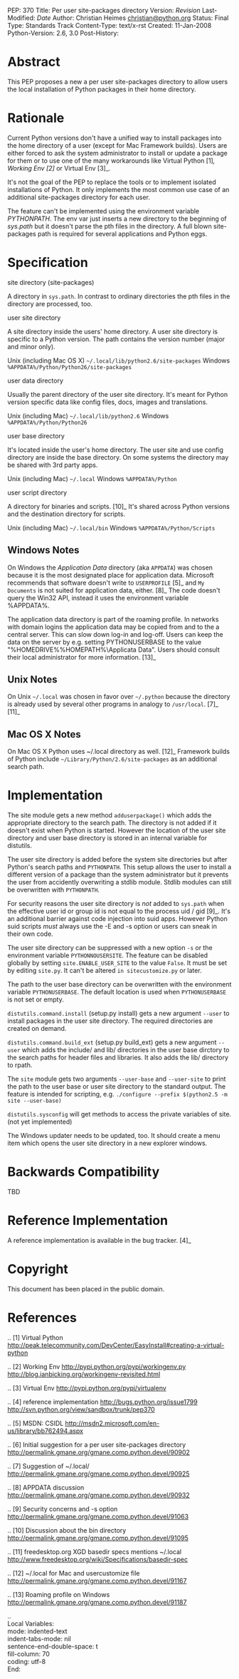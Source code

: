PEP: 370
Title: Per user site-packages directory
Version: $Revision$
Last-Modified: $Date$
Author: Christian Heimes <christian@python.org>
Status: Final
Type: Standards Track
Content-Type: text/x-rst
Created: 11-Jan-2008
Python-Version: 2.6, 3.0
Post-History:


Abstract
========

This PEP proposes a new a per user site-packages directory to allow
users the local installation of Python packages in their home directory.


Rationale
=========

Current Python versions don't have a unified way to install packages
into the home directory of a user (except for Mac Framework
builds). Users are either forced to ask the system administrator to
install or update a package for them or to use one of the many
workarounds like Virtual Python [1]_, Working Env [2]_ or
Virtual Env [3]_.

It's not the goal of the PEP to replace the tools or to implement
isolated installations of Python. It only implements the most common
use case of an additional site-packages directory for each user.

The feature can't be implemented using the environment variable
*PYTHONPATH*. The env var just inserts a new directory to the beginning
of *sys.path* but it doesn't parse the pth files in the directory. A
full blown site-packages path is required for several applications
and Python eggs.


Specification
=============

site directory (site-packages)

   A directory in ``sys.path``. In contrast to ordinary directories the pth
   files in the directory are processed, too.

user site directory

   A site directory inside the users' home directory. A user site
   directory is specific to a Python version. The path contains
   the version number (major and minor only).

   Unix (including Mac OS X)
      ``~/.local/lib/python2.6/site-packages``
   Windows
      ``%APPDATA%/Python/Python26/site-packages``

user data directory

   Usually the parent directory of the user site directory. It's meant
   for Python version specific data like config files, docs, images
   and translations.

   Unix (including Mac)
      ``~/.local/lib/python2.6``
   Windows
      ``%APPDATA%/Python/Python26``

user base directory

   It's located inside the user's home directory. The user site and
   use config directory are inside the base directory. On some systems
   the directory may be shared with 3rd party apps.

   Unix (including Mac)
      ``~/.local``
   Windows
      ``%APPDATA%/Python``

user script directory

   A directory for binaries and scripts. [10]_ It's shared across Python
   versions and the destination directory for scripts.

   Unix (including Mac)
      ``~/.local/bin``
   Windows
      ``%APPDATA%/Python/Scripts``


Windows Notes
-------------

On Windows the *Application Data* directory (aka ``APPDATA``) was chosen
because it is the most designated place for application data. Microsoft
recommends that software doesn't write to ``USERPROFILE`` [5]_ and
``My Documents`` is not suited for application data, either. [8]_ The code
doesn't query the Win32 API, instead it uses the environment variable
%APPDATA%.

The application data directory is part of the roaming profile. In networks
with domain logins the application data may be copied from and to the a
central server. This can slow down log-in and log-off. Users can keep
the data on the server by e.g. setting PYTHONUSERBASE to the value
"%HOMEDRIVE%%HOMEPATH%\Applicata Data". Users should consult their local
administrator for more information. [13]_


Unix Notes
----------

On Unix ``~/.local`` was chosen in favor over ``~/.python`` because the
directory is already used by several other programs in analogy to
``/usr/local``. [7]_ [11]_


Mac OS X Notes
--------------

On Mac OS X Python uses ~/.local directory as well. [12]_ Framework builds
of Python include ``~/Library/Python/2.6/site-packages`` as an additional
search path.


Implementation
==============

The site module gets a new method ``adduserpackage()`` which adds the
appropriate directory to the search path. The directory is not added if
it doesn't exist when Python is started. However the location of the
user site directory and user base directory is stored in an internal
variable for distutils.

The user site directory is added before the system site directories
but after Python's search paths and ``PYTHONPATH``. This setup allows
the user to install a different version of a package than the system
administrator but it prevents the user from accidently overwriting a
stdlib module. Stdlib modules can still be overwritten with
``PYTHONPATH``.

For security reasons the user site directory is *not* added to
``sys.path`` when the effective user id or group id is not equal to the
process uid / gid [9]_. It's an additional barrier against code injection
into suid apps.  However Python suid scripts *must* always use the -E
and -s option or users can sneak in their own code.

The user site directory can be suppressed with a new option ``-s`` or
the environment variable ``PYTHONNOUSERSITE``. The feature can be
disabled globally by setting ``site.ENABLE_USER_SITE`` to the value
``False``. It must be set by editing ``site.py``. It can't be altered
``in sitecustomize.py`` or later.

The path to the user base directory can be overwritten with the
environment variable ``PYTHONUSERBASE``. The default location is used
when ``PYTHONUSERBASE`` is not set or empty.

``distutils.command.install`` (setup.py install) gets a new argument
``--user`` to install packages in the user site directory. The required
directories are created on demand.

``distutils.command.build_ext`` (setup.py build_ext) gets a new argument
``--user`` which adds the include/ and lib/ directories in the user base
dirctory to the search paths for header files and libraries. It also
adds the lib/ directory to rpath.

The ``site`` module gets two arguments ``--user-base`` and ``--user-site``
to print the path to the user base or user site directory to the standard
output. The feature is intended for scripting, e.g.
``./configure --prefix $(python2.5 -m site --user-base)``

``distutils.sysconfig`` will get methods to access the private variables
of site. (not yet implemented)

The Windows updater needs to be updated, too. It should create a menu
item which opens the user site directory in a new explorer windows.


Backwards Compatibility
=======================

TBD


Reference Implementation
========================

A reference implementation is available in the bug tracker. [4]_


Copyright
=========

This document has been placed in the public domain.


References
==========

.. [1] Virtual Python
   http://peak.telecommunity.com/DevCenter/EasyInstall#creating-a-virtual-python

.. [2]  Working Env
   http://pypi.python.org/pypi/workingenv.py
   http://blog.ianbicking.org/workingenv-revisited.html

.. [3] Virtual Env
   http://pypi.python.org/pypi/virtualenv

.. [4] reference implementation
   http://bugs.python.org/issue1799
   http://svn.python.org/view/sandbox/trunk/pep370

.. [5] MSDN: CSIDL
   http://msdn2.microsoft.com/en-us/library/bb762494.aspx

.. [6] Initial suggestion for a per user site-packages directory
   http://permalink.gmane.org/gmane.comp.python.devel/90902

.. [7] Suggestion of ~/.local/
   http://permalink.gmane.org/gmane.comp.python.devel/90925

.. [8] APPDATA discussion
   http://permalink.gmane.org/gmane.comp.python.devel/90932

.. [9] Security concerns and -s option
   http://permalink.gmane.org/gmane.comp.python.devel/91063

.. [10] Discussion about the bin directory
   http://permalink.gmane.org/gmane.comp.python.devel/91095

.. [11] freedesktop.org XGD basedir specs mentions ~/.local
   http://www.freedesktop.org/wiki/Specifications/basedir-spec

.. [12] ~/.local for Mac and usercustomize file
   http://permalink.gmane.org/gmane.comp.python.devel/91167

.. [13] Roaming profile on Windows
   http://permalink.gmane.org/gmane.comp.python.devel/91187

..  
   Local Variables:  
   mode: indented-text  
   indent-tabs-mode: nil  
   sentence-end-double-space: t  
   fill-column: 70  
   coding: utf-8  
   End:  

